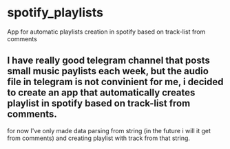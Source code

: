 # spotify_playlists
App for automatic playlists creation in spotify based on track-list from comments

I have really good telegram channel that posts small music paylists each week, but the audio file in telegram is not convinient for me, i decided to create an app that automatically creates playlist in spotify based on track-list from comments.
-----------------------------------------------------------------------------------------------------
for now I've only made data parsing from string (in the future i will it get from comments) and creating playlist with track from that string.
